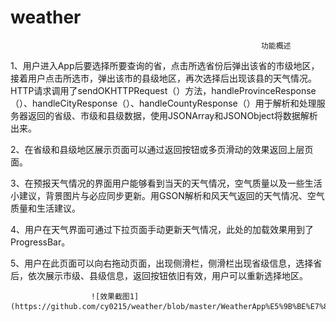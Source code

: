 # weather
                                                            功能概述

1、用户进入App后要选择所要查询的省，点击所选省份后弹出该省的市级地区，接着用户点击所选市，弹出该市的县级地区，再次选择后出现该县的天气情况。HTTP请求调用了sendOKHTTPRequest（）方法，handleProvinceResponse（）、handleCityResponse（）、handleCountyResponse（）用于解析和处理服务器返回的省级、市级和县级数据，使用JSONArray和JSONObject将数据解析出来。

2、在省级和县级地区展示页面可以通过返回按钮或多页滑动的效果返回上层页面。

3、在预报天气情况的界面用户能够看到当天的天气情况，空气质量以及一些生活小建议，背景图片与必应同步更新。用GSON解析和风天气返回的天气情况、空气质量和生活建议。

4、用户在天气界面可通过下拉页面手动更新天气情况，此处的加载效果用到了ProgressBar。

5、用户在此页面可以向右拖动页面，出现侧滑栏，侧滑栏出现省级信息，选择省后，依次展示市级、县级信息，返回按钮依旧有效，用户可以重新选择地区。
                                               
                      ![效果截图1](https://github.com/cy0215/weather/blob/master/WeatherApp%E5%9B%BE%E7%89%871.png)
                                        
